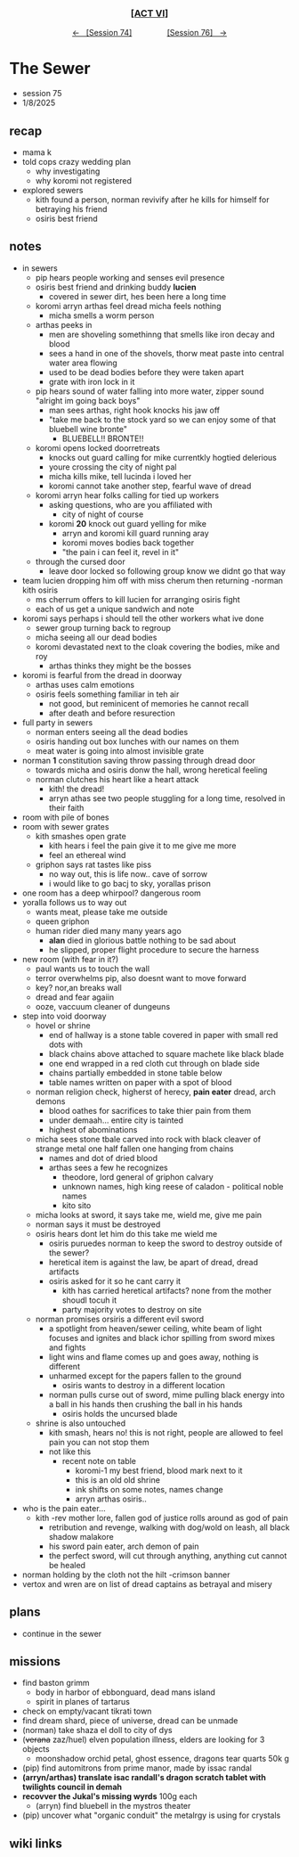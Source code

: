 
<div align="center">
  <h3 align="center"><a href="https://github.com/h-griffin/dnd-notes/blob/main/grimmhaus/act-VI" >[ACT VI]</a></h3>
  <p align="center">
    <a href="https://github.com/h-griffin/dnd-notes/blob/main/grimmhaus/act-VI/24-01-01.md" >&larr; &nbsp; [Session 74]</a>
    &nbsp;&nbsp;&nbsp;&nbsp;&nbsp;&nbsp;&nbsp;&nbsp;&nbsp;&nbsp;&nbsp;&nbsp;&nbsp;&nbsp;
    <a href="https://github.com/h-griffin/dnd-notes/blob/main/grimmhaus/act-VI/25-01-15.md" >[Session 76] &nbsp; &rarr;</a>
  </p>
</div>

# The Sewer
- session 75
- 1/8/2025

## recap
- mama k
- told cops crazy wedding plan
    - why investigating
    - why koromi not registered
- explored sewers
    - kith found a person, norman revivify after he kills for himself for betraying his friend
    - osiris best friend

## notes  
- in sewers
    - pip hears people working and senses evil presence
    - osiris best friend and drinking buddy **lucien**
        - covered in sewer dirt, hes been here a long time
    - koromi arryn arthas feel dread micha feels nothing
        - micha smells a worm person
    - arthas peeks in
        - men are shoveling somethinng that smells like iron decay and blood
        - sees a hand in one of the shovels, thorw meat paste into central water area flowing
        - used to be dead bodies before they were taken apart
        - grate with iron lock in it
    - pip hears sound of water falling into more water, zipper sound "alright im going back boys"
        - man sees arthas, right hook knocks his jaw off
        - "take me back to the stock yard so we can enjoy some of that bluebell wine bronte"
            - BLUEBELL!! BRONTE!!
    - koromi opens locked doorretreats
        - knocks out guard calling for mike currentkly hogtied delerious
        - youre crossing the city of night pal
        - micha kills mike, tell lucinda i loved her
        - koromi cannot take another step, fearful wave of dread
    - koromi arryn hear folks calling for tied up workers
        - asking questions, who are you affiliated with
            - city of night of course
        - koromi **20** knock out guard yelling for mike
            - arryn and koromi kill guard running aray
            - koromi moves bodies back together
            - "the pain i can feel it, revel in it"
    - through the cursed door
        - leave door locked so following group know we didnt go that way
- team lucien dropping him off with miss cherum then returning -norman kith osiris
    - ms cherrum offers to kill lucien for arranging osiris fight
    - each of us get a unique sandwich and note
- koromi says perhaps i should tell the other workers what ive done
    - sewer group turning back to regroup
    - micha seeing all our dead bodies
    - koromi devastated next to the cloak covering the bodies, mike and roy
        - arthas thinks they might be the bosses
- koromi is fearful from the dread in doorway
    - arthas uses calm emotions
    - osiris feels something familiar in teh air
        - not good, but reminicent of memories he cannot recall
        - after death and before resurection
- full party in sewers
    - norman enters seeing all the dead bodies
    - osiris handing out box lunches with our names on them
    - meat water is going into almost invisible grate
- norman **1** constitution saving throw passing through dread door
    - towards micha and osiris donw the hall, wrong heretical feeling
    - norman clutches his heart like a heart attack
        - kith! the dread!
        - arryn athas see two people stuggling for a long time, resolved in their faith
- room with pile of bones
- room with sewer grates
    - kith smashes open grate
        - kith hears i feel the pain give it to me give me more
        - feel an ethereal wind
    - griphon says rat tastes like piss
        - no way out, this is life now.. cave of sorrow
        - i would like to go bacj to sky, yorallas prison
- one room has a deep whirpool? dangerous room
- yoralla follows us to way out
    - wants meat, please take me outside
    - queen griphon
    - human rider died many many years ago
        - **alan** died in glorious battle nothing to be sad about
        - he slipped, proper flight procedure to secure the harness
- new room (with fear in it?)
    - paul wants us to touch the wall
    - terror overwhelms pip, also doesnt want to move forward
    - key? nor,an breaks wall
    - dread and fear agaiin
    - ooze, vaccuum cleaner of dungeuns
- step into void doorway
    - hovel or shrine
        - end of hallway is a stone table covered in paper with small red dots with
        - black chains above attached to square machete like black blade
        - one end wrapped in a red cloth cut through on blade side
        - chains partially embedded in stone table below
        - table names written on paper with a spot of blood
    - norman religion check, higherst of herecy, **pain eater** dread, arch demons
        - blood oathes for sacrifices to take thier pain from them
        - under demaah... entire city is tainted
        - highest of abominations
    - micha sees stone tbale carved into rock with black cleaver of strange metal one half fallen one hanging from chains
        - names and dot of dried blood
        - arthas sees a few he recognizes
            - theodore, lord general of griphon calvary
            - unknown names, high king reese of caladon - political noble names
            - kito sito
    - micha looks at sword, it says take me, wield me, give me pain
    - norman says it must be destroyed
    - osiris hears dont let him do this take me wield me
        - osiris puruedes norman to keep the sword to destroy outside of the sewer?
        - heretical item is against the law, be apart of dread, dread artifacts
        - osiris asked for it so he cant carry it
            - kith has carried heretical artifacts? none from the mother shoudl tocuh it
            - party majority votes to destroy on site
    - norman promises orsiris a different evil sword
        - a spotlight from heaven/sewer ceiling, white beam of light focuses and ignites and black ichor spilling from sword mixes and fights
        - light wins and flame comes up and goes away, nothing is different
        - unharmed except for the papers fallen to the ground
            - osiris wants to destroy in a different location
        - norman pulls curse out of sword, mime pulling black energy into a ball in his hands then crushing the ball in his hands
            - osiris holds the uncursed blade
    - shrine is also untouched
        - kith smash, hears no! this is not right, people are allowed to feel pain you can not stop them
        - not like this
            - recent note on table
                - koromi-1 my best friend, blood mark next to it
                - this is an old old shrine
                - ink shifts on some notes, names change
                - arryn arthas osiris..
- who is the pain eater...
    - kith -rev mother lore, fallen god of justice rolls around as god of pain
        - retribution and revenge, walking with dog/wold on leash, all black shadow malakore
        - his sword pain eater, arch demon of pain
        - the perfect sword, will cut through anything, anything cut cannot be healed
- norman holding by the cloth not the hilt -crimson banner
- vertox and wren are on list of dread captains as betrayal and misery

## plans
- continue in the sewer

## missions
- find baston grimm
    - body in harbor of ebbonguard, dead mans island
    - spirit in planes of tartarus
- check on empty/vacant tikrati town
- find dream shard, piece of universe, dread can be unmade
- (norman) take shaza el doll to city of dys
- (~~verana~~ zaz/huel) elven population illness, elders are looking for 3 objects
    - moonshadow orchid petal, ghost essence, dragons tear quarts 50k g
- (pip) find automitrons from prime manor, made by issac randal
- **(arryn/arthas) translate isac randall's dragon scratch tablet with twilights council in demah**
- **recovver the Jukal's missing wyrds** 100g each
    - (arryn) find bluebell in the mystros theater
- (pip) uncover what "organic conduit" the metalrgy is using for crystals

## wiki links
